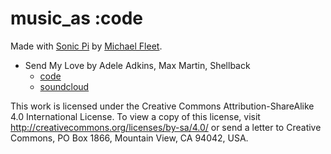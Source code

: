# music_as :code

Made with [Sonic Pi](https://sonic-pi.net) by [Michael Fleet](https://github.com/f1337).

- Send My Love by Adele Adkins, Max Martin, Shellback
  - [code](send_my_love/send_my_love.rb)
  - [soundcloud](https://soundcloud.com/f1337/send-my-love)

This work is licensed under the Creative Commons Attribution-ShareAlike 4.0 International License. To view a copy of this license, visit http://creativecommons.org/licenses/by-sa/4.0/ or send a letter to Creative Commons, PO Box 1866, Mountain View, CA 94042, USA.
